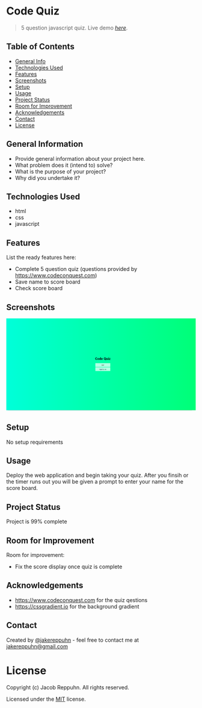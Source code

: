 # Code Quiz
> 5 question javascript quiz.
> Live demo [_here_](https://jakereppuhn.github.io/code-quiz/).


## Table of Contents
* [General Info](#general-information)
* [Technologies Used](#technologies-used)
* [Features](#features)
* [Screenshots](#screenshots)
* [Setup](#setup)
* [Usage](#usage)
* [Project Status](#project-status)
* [Room for Improvement](#room-for-improvement)
* [Acknowledgements](#acknowledgements)
* [Contact](#contact)
* [License](#license)


## General Information
- Provide general information about your project here.
- What problem does it (intend to) solve?
- What is the purpose of your project?
- Why did you undertake it?


## Technologies Used
- html
- css
- javascript


## Features
List the ready features here:
- Complete 5 question quiz (questions provided by https://www.codeconquest.com)
- Save name to score board
- Check score board


## Screenshots
![Example screenshot](/img/snippet.png)


## Setup
No setup requirements


## Usage
Deploy the web application and begin taking your quiz. After you finsih or the timer runs out you will be given a prompt to enter your name for the score board.


## Project Status
Project is 99% complete


## Room for Improvement
Room for improvement:
- Fix the score display once quiz is complete


## Acknowledgements
- https://www.codeconquest.com for the quiz qestions
- https://cssgradient.io for the background gradient


## Contact
Created by [@jakereppuhn](https://github.com/jakereppuhn) - feel free to contact me at jakereppuhn@gmail.com


# License 
Copyright (c) Jacob Reppuhn. All rights reserved.

Licensed under the [MIT](https://opensource.org/licenses/MIT) license.